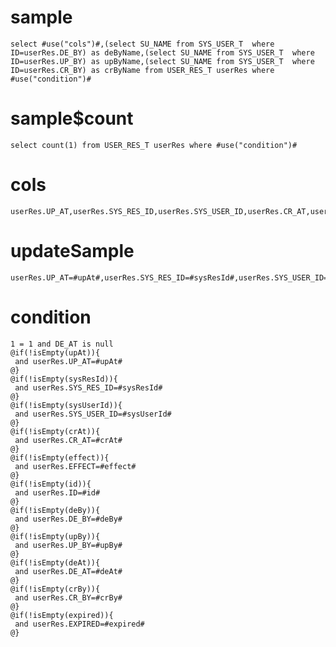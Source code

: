 sample
===

	select #use("cols")#,(select SU_NAME from SYS_USER_T  where ID=userRes.DE_BY) as deByName,(select SU_NAME from SYS_USER_T  where ID=userRes.UP_BY) as upByName,(select SU_NAME from SYS_USER_T  where ID=userRes.CR_BY) as crByName from USER_RES_T userRes where  #use("condition")#

sample$count
===
    select count(1) from USER_RES_T userRes where #use("condition")#

cols
===
	userRes.UP_AT,userRes.SYS_RES_ID,userRes.SYS_USER_ID,userRes.CR_AT,userRes.EFFECT,userRes.ID,userRes.DE_BY,userRes.UP_BY,userRes.DE_AT,userRes.CR_BY,userRes.EXPIRED

updateSample
===

	userRes.UP_AT=#upAt#,userRes.SYS_RES_ID=#sysResId#,userRes.SYS_USER_ID=#sysUserId#,userRes.CR_AT=#crAt#,userRes.EFFECT=#effect#,userRes.ID=#id#,userRes.DE_BY=#deBy#,userRes.UP_BY=#upBy#,userRes.DE_AT=#deAt#,userRes.CR_BY=#crBy#,userRes.EXPIRED=#expired#

condition
===

	1 = 1 and DE_AT is null
	@if(!isEmpty(upAt)){
	 and userRes.UP_AT=#upAt#
	@}
	@if(!isEmpty(sysResId)){
	 and userRes.SYS_RES_ID=#sysResId#
	@}
	@if(!isEmpty(sysUserId)){
	 and userRes.SYS_USER_ID=#sysUserId#
	@}
	@if(!isEmpty(crAt)){
	 and userRes.CR_AT=#crAt#
	@}
	@if(!isEmpty(effect)){
	 and userRes.EFFECT=#effect#
	@}
	@if(!isEmpty(id)){
	 and userRes.ID=#id#
	@}
	@if(!isEmpty(deBy)){
	 and userRes.DE_BY=#deBy#
	@}
	@if(!isEmpty(upBy)){
	 and userRes.UP_BY=#upBy#
	@}
	@if(!isEmpty(deAt)){
	 and userRes.DE_AT=#deAt#
	@}
	@if(!isEmpty(crBy)){
	 and userRes.CR_BY=#crBy#
	@}
	@if(!isEmpty(expired)){
	 and userRes.EXPIRED=#expired#
	@}



